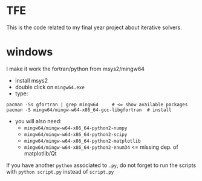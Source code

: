 # TFE

This is the code related to my final year project about iterative solvers.

# windows

I make it work the fortran/python from msys2/mingw64

- install msys2
- double click on `mingw64.exe`
- type:
```
pacman -Ss gfortran | grep mingw64     # <= show available packages
pacman -S mingw64/mingw-w64-x86_64-gcc-libgfortran  # install
```
- you will also need:
    - `mingw64/mingw-w64-x86_64-python2-numpy`
    - `mingw64/mingw-w64-x86_64-python2-scipy`
    - `mingw64/mingw-w64-x86_64-python2-matplotlib`
    - `mingw64/mingw-w64-x86_64-python2-enum34`    <= missing dep. of matplotlib/Qt

If you have another `python` associated to `.py`, do not forget to run the scripts with `python script.py` instead of `script.py`
